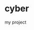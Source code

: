# cyber
<html> 
  <head> 
  <title> cyber security</title>
  </head>
  <body> my project </body>
  
</html>

